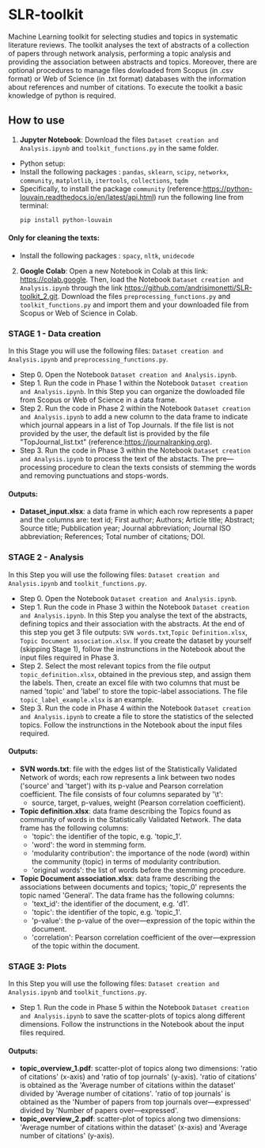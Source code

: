 # SLR-toolkit
Machine Learning toolkit for selecting studies and topics in systematic literature reviews. The toolkit analyses the text of abstracts of a collection of papers through network analysis, performing a topic analysis and providing the association between abstracts and topics.
Moreover, there are optional procedures to manage files dowloaded from Scopus (in .csv format) or Web of Science (in .txt format) databases with the information about references and number of citations. To execute the toolkit a basic knowledge of python is required.


## How to use
1. **Jupyter Notebook**: Download the files `Dataset creation and Analysis.ipynb` and `toolkit_functions.py` in the same folder.
- Python setup: 
- Install the following packages : `pandas`, `sklearn`, `scipy`, `networkx`, `community`, `matplotlib`, `itertools`, `collections`, `tqdm`
- Specifically, to install the package `community` (reference:https://python-louvain.readthedocs.io/en/latest/api.html) run the following line from terminal:
    ```bash
    pip install python-louvain 
#### Only for cleaning the texts:
 - Install the following packages : `spacy`, `nltk`, `unidecode`

2. **Google Colab**: Open a new Notebook in Colab at this link: https://colab.google. Then, load the Notebook `Dataset creation and Analysis.ipynb` through the link https://github.com/andrisimonetti/SLR-toolkit_2.git. Download the files `preprocessing_functions.py` and `toolkit_functions.py` and import them and your downloaded file from Scopus or Web of Science in Colab.



### STAGE 1 - Data creation
In this Stage you will use the following files: `Dataset creation and Analysis.ipynb` and `preprocessing_functions.py`.

- Step 0. Open the Notebook `Dataset creation and Analysis.ipynb`.
- Step 1. Run the code in Phase 1 within the Notebook `Dataset creation and Analysis.ipynb`. In this Step you can organize the dowloaded file from Scopus or Web of Science in a data frame.
- Step 2. Run the code in Phase 2 within the Notebook `Dataset creation and Analysis.ipynb` to add a new column to the data frame to indicate which journal appears in a list of Top Journals. If the file list is not provided by the user, the default list is provided by the file "TopJournal_list.txt" (reference:https://journalranking.org).
- Step 3. Run the code in Phase 3 within the Notebook `Dataset creation and Analysis.ipynb` to process the text of the abstacts. The pre—processing procedure to clean the texts consists of stemming the words and removing punctuations and stops-words.

#### Outputs:
- **Dataset_input.xlsx**: a data frame in which each row represents a paper and the columns are:
text id; First author; Authors; Article title; Abstract; Source title; Pubblication year; Journal abbreviation; Journal ISO abbreviation; References; Total number of citations; DOI.


### STAGE 2 - Analysis
In this Step you will use the following files: `Dataset creation and Analysis.ipynb` and `toolkit_functions.py`.

- Step 0. Open the Notebook `Dataset creation and Analysis.ipynb`.
- Step 1. Run the code in Phase 3 within the Notebook `Dataset creation and Analysis.ipynb`. In this Step you analyse the text of the abstracts, defining topics and their association with the abstracts. At the end of this step you get 3 file outputs: `SVN words.txt`,`Topic Definition.xlsx`, `Topic Document association.xlsx`. If you create the dataset by yourself (skipping Stage 1), follow the instrunctions in the Notebook about the input files required in Phase 3.
- Step 2. Select the most relevant topics from the file output `topic_definition.xlsx`, obtained in the previous step, and assign them the labels. Then, create an excel file with two columns that must be named 'topic' and 'label' to store the topic-label associations. The file  `topic_label_example.xlsx` is an example.
- Step 3. Run the code in Phase 4 within the Notebook `Dataset creation and Analysis.ipynb` to create a file to store the statistics of the selected topics. Follow the instrunctions in the Notebook about the input files required.

#### Outputs:
- **SVN words.txt**: file with the edges list of the Statistically Validated Network of words; each row represents a link between two nodes ('source' and 'target') with its p-value and Pearson correlation coefficient. The file consists of four columns separated by '\t':
    - source, target, p-values, weight (Pearson correlation coefficient).
- **Topic definition.xlsx**: data frame describing the Topics found as community of words in the Statistically Validated Network. The data frame has the following columns:
    - 'topic': the identifier of the topic, e.g. 'topic_1'.
    - 'word': the word in stemming form.
    - 'modularity contribution': the importance of the node (word) within the community (topic) in terms of modularity contribution.
    - 'original words': the list of words before the stemming procedure.
- **Topic Document association.xlsx**: data frame describing the associations between documents and topics; 'topic_0' represents the topic named 'General'.  The data frame has the following columns:
    - 'text_id': the identifier of the document, e.g. 'd1'.
    - 'topic': the identifier of the topic, e.g. 'topic_1'.
    - 'p-value': the p-value of the over—expression of the topic within the document.
    - 'correlation': Pearson correlation coefficient of the over—expression of the topic within the document.

   
### STAGE 3: Plots
In this Step you will use the following files: `Dataset creation and Analysis.ipynb` and `toolkit_functions.py`.
- Step 1. Run the code in Phase 5 within the Notebook `Dataset creation and Analysis.ipynb` to save the scatter-plots of topics along different dimensions. Follow the instrunctions in the Notebook about the input files required.

#### Outputs:
- **topic_overview_1.pdf**: scatter-plot of topics along two dimensions: 'ratio of citations' (x-axis) and 'ratio of top journals' (y-axis). 'ratio of citations' is obtained as the 'Average number of citations within the dataset' divided by 'Average number of citations'. 'ratio of top journals' is obtained as the 'Number of papers from top journals over—expressed' divided by 'Number of papers over—expressed'.
- **topic_overview_2.pdf**: scatter-plot of topics along two dimensions: 'Average number of citations within the dataset' (x-axis) and 'Average number of citations' (y-axis).
